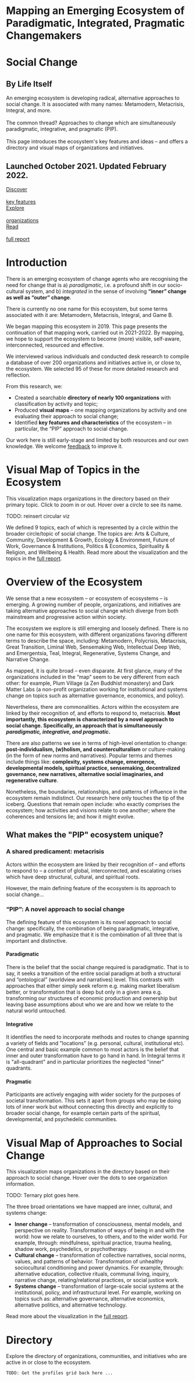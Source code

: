<div className="relative pt-6 pb-16 sm:pb-24">
<main className="mt-16 mx-auto max-w-7xl px-4 sm:mt-24">
    <div className="text-center">
        <h1 className="flex flex-col gap-y-2 h-48 min-[391px]:h-32 sm:h-48 lg:h-32 text-4xl tracking-tight font-extrabold text-primary sm:text-5xl md:text-6xl">
            <span>Mapping an Emerging Ecosystem of Paradigmatic, Integrated, Pragmatic Changemakers</span>
        </h1>
        <h1 className="flex flex-col gap-y-2 h-20 min-[391px]:h-16 sm:h-20 lg:h-16 text-4xl tracking-tight font-extrabold text-primary sm:text-5xl md:text-6xl">Social Change</h1>
        <h2 className="mt-1 max-w-md mx-auto text-base text-gray-500 sm:text-lg md:mt-5 md:text-xl md:max-w-3xl">
        By Life Itself
        </h2>
        <p className="mt-3 max-w-md mx-auto text-gray-800 sm:text-lg md:mt-5 med:text-xl md:max-w-3xl">
        An emerging ecosystem is developing radical, alternative approaches to social change. It is associated with many names: Metamodern, Metacrisis, Integral, and more. <br /></br />The common thread? Approaches to change which are simultaneously paradigmatic, integrative, and pragmatic (PIP). 
        <br /></br />This page introduces the ecosystem's key features and ideas – and offers a directory and visual maps of organizations and initiatives.
        </p>
        <h2 className="mt-3 max-w-md mx-auto text-base text-gray-500 sm:text-m md:mt-5 md:text-m md:max-w-3xl">
        Launched October 2021. Updated February 2022.
        </h2>
        <div className="mt-5 max-w-xxl mx-auto sm:flex sm:justify-center md:mt-8">
            <div className="rounded-md shadow">
                <a
                    href="#overview"
                    className="w-full flex items-center justify-center px-18 py-3 border border-transparent text-base font-medium rounded-md bg-yellow-300 hover:bg-yellow-400 md:py-4 md:text-lg md:px-10"
                >
                    Discover <br /></br />key features
                </a>
            </div>
            <div className="mt-3 rounded-md shadow sm:mt-0 sm:ml-3">
                <a href="#profiles" className="w-full flex items-center justify-center px-18 py-3 border border-transparent text-base font-medium rounded-md text-indigo-600 bg-gray-100 hover:bg-gray-200 md:py-4 md:text-lg md:px-10">
                    Explore <br /></br>organizations
                </a>
            </div>
            <div className="mt-3 rounded-md shadow sm:mt-0 sm:ml-3">
                <a href="https://drive.google.com/file/d/1y-DdWVe6ak-6yHVHFZkoEhLhTqty3QzY/view?usp=sharing" className="w-full flex items-center justify-center px-18 py-3 border border-transparent text-base font-medium rounded-md text-indigo-600 bg-gray-50 hover:bg-gray-100 md:py-4 md:text-lg md:px-10">
                    Read <br /></br />full report
                </a>
            </div>
        </div>
    </div>
</main>
</div>

# Introduction

There is an emerging ecosystem of change agents who are recognising the need for change that is a) _paradigmatic_, i.e. a profound shift in our socio-cultural system, and b) _integrated_ in the sense of involving **“inner” change as well as “outer” change**.

There is currently no one name for this ecosystem, but some terms associated with it are: Metamodern, Metacrisis, Integral, and Game B. 

We began mapping this ecosystem in 2019. This page presents the continuation of that mapping work, carried out in 2021-2022. By mapping, we hope to support the ecosystem to become (more) visible, self-aware, interconnected, resourced and effective.

We interviewed various individuals and conducted desk research to compile a database of over 200 organizations and initiatives active in, or close to, the ecosystem. We selected 95 of these for more detailed research and reflection.

From this research, we:

*   Created a searchable **directory of nearly 100 organizations** with classification by activity and topic;
*   Produced **visual maps** – one mapping organizations by activity and one evaluating their approach to social change; 
*   Identified **key features and characteristics** of the ecosystem – in particular, the “PIP” approach to social change. 
    
Our work here is still early-stage and limited by both resources and our own knowledge. We welcome [feedback](https://lifeitself.us/contact) to improve it.

<h1 className="text-center">
  Visual Map of Topics in the Ecosystem
</h1>

This visualization maps organizations in the directory based on their primary topic. Click to zoom in or out. Hover over a circle to see its name.

TODO: reinsert circular viz

We  defined 9 topics, each of which is represented by a circle within the broader circle/topic of social change. 
The topics are: Arts & Culture, Community, Development & Growth, Ecology & Environment, Future of Work, Governance & Institutions, Politics & Economics, Spirituality & Religion, and Wellbeing & Health. 
Read more about the visualization and the topics in the [full report](https://drive.google.com/file/d/1y-DdWVe6ak-6yHVHFZkoEhLhTqty3QzY/view?usp=sharing).

<h1 className="text-center">
Overview of the Ecosystem
</h1>

We sense that a new ecosystem – or ecosystem of ecosystems – is emerging. A growing number of people, organizations, and initiatives are taking alternative approaches to social change which diverge from both mainstream and progressive action within society.

The ecosystem we explore is still emerging and loosely defined. There is no one name for this ecosystem, with different organizations favoring different terms to describe the space, including: Metamodern, Polycrisis, Metacrisis, Great Transition, Liminal Web, Sensemaking Web, Intellectual Deep Web, and Emergentsia, Teal, Integral, Regenerative, Systems Change, and Narrative Change. 

As mapped, it is quite broad – even disparate. At first glance, many of the organizations included in the “map” seem to be very different from each other: for example, Plum Village (a Zen Buddhist monastery) and Dark Matter Labs (a non-profit organization working for institutional and systems change on topics such as alternative governance, economics, and policy).

Nevertheless, there are commonalities. Actors within the ecosystem are linked by their recognition of, and efforts to respond to, metacrisis. **Most importantly, this ecosystem is characterized by a novel approach to social change. Specifically, an approach that is simultaneously** _**paradigmatic, integrative, and pragmatic**_**.**

There are also patterns we see in terms of high-level orientation to change: **post-individualism, (w)holism, and counterculturalism** or culture-making (in the form of new norms and narratives). Popular terms and themes include things like: **complexity, systems change, emergence, developmental models, spiritual practice, sensemaking, decentralized governance, new narratives, alternative social imaginaries, and regenerative culture**.

Nonetheless, the boundaries, relationships, and patterns of influence in the ecosystem remain indistinct. Our research here only touches the tip of the iceberg. Questions that remain open include: who exactly comprises the ecosystem; how activities and visions relate to one another; where the coherences and tensions lie; and how it might evolve.

## What makes the "PIP" ecosystem unique?

### A shared predicament: metacrisis

Actors within the ecosystem are linked by their recognition of – and efforts to respond to – a context of global, interconnected, and escalating crises which have deep structural, cultural, and spiritual roots. 

However, the main defining feature of the ecosystem is its approach to social change...

### “PIP”: A novel approach to social change

The defining feature of this ecosystem is its novel approach to social change: specifically, the combination of being paradigmatic, integrative, and pragmatic. We emphasize that it is the combination of all three that is important and distinctive.

#### Paradigmatic

There is the belief that the social change required is paradigmatic. That is to say, it seeks a transition of the entire social paradigm at both a structural and “ontological” (worldview and narratives) level. This contrasts with approaches that either simply seek reform e.g. making market liberalism better, or transformation that is deep but only in a given area e.g. transforming our structures of economic production and ownership but leaving base assumptions about who we are and how we relate to the natural world untouched.

#### Integrative

It identifies the need to incorporate methods and routes to change spanning a variety of fields and "locations" (e.g. personal, cultural, institutional etc). One central and basic example common to most actors is the belief that inner and outer transformation have to go hand in hand. In Integral terms it is "all-quadrant" and in particular prioritizes the neglected "inner" quadrants.

#### Pragmatic

Participants are actively engaging with wider society for the purposes of societal transformation. This sets it apart from groups who may be doing lots of inner work but without connecting this directly and explicitly to broader social change, for example certain parts of the spiritual, developmental, and psychedelic communities.

<h1 className="text-center">Visual Map of Approaches to Social Change</h1>

This visualization maps organizations in the directory based on their approach to social change. Hover over the dots to see organization information. 

TODO: Ternary plot goes here.

The three broad orientations we have mapped are inner, cultural, and systems change:

* **Inner change** – transformation of consciousness, mental models, and perspective on reality. Transformation of ways of being in and with the world: how we relate to ourselves, to others, and to the wider world. For example, through: mindfulness, spiritual practice, trauma healing, shadow work, psychedelics, or psychotherapy. 
* **Cultural change** – transformation of collective narratives, social norms, values, and patterns of behavior. Transformation of unhealthy sociocultural conditioning and power dynamics. For example, through: alternative education, collective rituals, communal living, inquiry, narrative change, relating/relational practices, or social justice work.
* **Systems change** – transformation of large-scale social systems at the institutional, policy, and infrastructural level. For example, working on topics such as: alternative governance, alternative economics, alternative politics, and alternative technology.

Read more about the visualization in the [full report](https://drive.google.com/file/d/1y-DdWVe6ak-6yHVHFZkoEhLhTqty3QzY/view?usp=sharing).

<div id="profiles" className="mt-12 sm:mt-24 prose max-w-5xl mx-auto">
    <h1 className="text-center">
        Directory
    </h1>
    <div className="text-center py-5">Explore the directory of organizations, communities, and initiatives who are active in or close to the ecosystem.</div>
  
    TODO: Get the profiles grid back here ...

</div>
